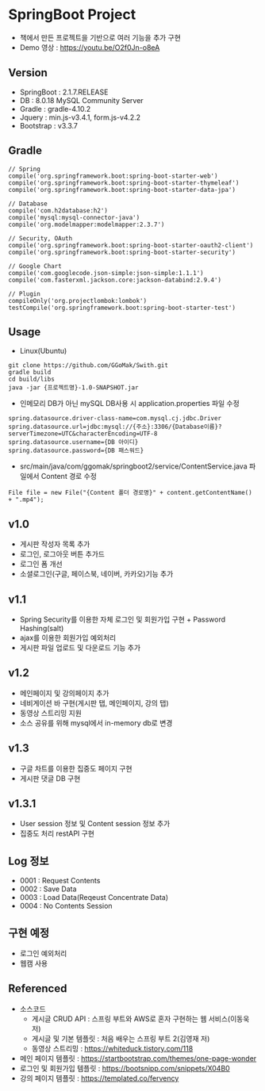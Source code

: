 # SpringBoot Project

  - 책에서 만든 프로젝트을 기반으로 여러 기능을 추가 구현
  - Demo 영상 : https://youtu.be/O2f0Jn-o8eA

## Version

  - SpringBoot : 2.1.7.RELEASE
  - DB : 8.0.18 MySQL Community Server
  - Gradle : gradle-4.10.2
  - Jquery : min.js-v3.4.1, form.js-v4.2.2
  - Bootstrap : v3.3.7
  
## Gradle

```$xslt
// Spring
compile('org.springframework.boot:spring-boot-starter-web')
compile('org.springframework.boot:spring-boot-starter-thymeleaf')
compile('org.springframework.boot:spring-boot-starter-data-jpa')

// Database
compile('com.h2database:h2')
compile('mysql:mysql-connector-java')
compile('org.modelmapper:modelmapper:2.3.7')

// Security, OAuth
compile('org.springframework.boot:spring-boot-starter-oauth2-client')
compile('org.springframework.boot:spring-boot-starter-security')

// Google Chart
compile('com.googlecode.json-simple:json-simple:1.1.1')
compile('com.fasterxml.jackson.core:jackson-databind:2.9.4')

// Plugin
compileOnly('org.projectlombok:lombok')
testCompile('org.springframework.boot:spring-boot-starter-test')
```
  
## Usage

  - Linux(Ubuntu)
```$xslt
git clone https://github.com/GGoMak/Swith.git
gradle build
cd build/libs
java -jar {프로젝트명}-1.0-SNAPSHOT.jar
```

  - 인메모리 DB가 아닌 mySQL DB사용 시 application.properties 파일 수정
```$xslt
spring.datasource.driver-class-name=com.mysql.cj.jdbc.Driver
spring.datasource.url=jdbc:mysql://{주소}:3306/{Database이름}?serverTimezone=UTC&characterEncoding=UTF-8
spring.datasource.username={DB 아이디}
spring.datasource.password={DB 패스워드}
```
  - src/main/java/com/ggomak/springboot2/service/ContentService.java 파일에서 Content 경로 수정
```
File file = new File("{Content 폴더 경로명}" + content.getContentName() + ".mp4");
``` 
  
## v1.0
  
  - 게시판 작성자 목록 추가
  - 로그인, 로그아웃 버튼 추가드
  - 로그인 폼 개선
  - 소셜로그인(구글, 페이스북, 네이버, 카카오)기능 추가
  
## v1.1
  
  - Spring Security를 이용한 자체 로그인 및 회원가입 구현 + Password Hashing(salt)
  - ajax를 이용한 회원가입 예외처리
  - 게시판 파일 업로드 및 다운로드 기능 추가
  
## v1.2
  
  - 메인페이지 및 강의페이지 추가
  - 네비게이션 바 구현(게시판 탭, 메인페이지, 강의 탭)
  - 동영상 스트리밍 지원
  - 소스 공유를 위해 mysql에서 in-memory db로 변경
  
## v1.3

  - 구글 차트를 이용한 집중도 페이지 구현
  - 게시판 댓글 DB 구현
  
## v1.3.1

  - User session 정보 및 Content session 정보 추가
  - 집중도 처리 restAPI 구현
  
## Log 정보

  - 0001 : Request Contents
  - 0002 : Save Data
  - 0003 : Load Data(Reqeust Concentrate Data)
  - 0004 : No Contents Session
  
## 구현 예정
  
  - 로그인 예외처리
  - 웹캠 사용
 
## Referenced

  - 소스코드  
      - 게시글 CRUD API : 스프링 부트와 AWS로 혼자 구현하는 웹 서비스(이동욱 저)  
      - 게시글 및 기본 템플릿 : 처음 배우는 스프링 부트 2(김영재 저)
      - 동영상 스트리밍 : https://whiteduck.tistory.com/118
  - 메인 페이지 템플릿 : https://startbootstrap.com/themes/one-page-wonder
  - 로그인 및 회원가입 템플릿 : https://bootsnipp.com/snippets/X04B0
  - 강의 페이지 템플릿 : https://templated.co/fervency
